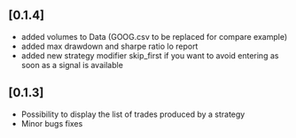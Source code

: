 ## [0.1.4]
- added volumes to Data (GOOG.csv to be replaced for compare example)
- added max drawdown and sharpe ratio lo report
- added new strategy modifier skip_first if you want to avoid entering as soon as a signal is available

## [0.1.3]
- Possibility to display the list of trades produced by a strategy
- Minor bugs fixes